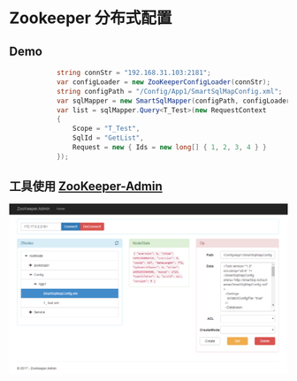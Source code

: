 # Zookeeper 分布式配置

## Demo
``` csharp
            string connStr = "192.168.31.103:2181";
            var configLoader = new ZooKeeperConfigLoader(connStr);
            string configPath = "/Config/App1/SmartSqlMapConfig.xml";
            var sqlMapper = new SmartSqlMapper(configPath, configLoader);
            var list = sqlMapper.Query<T_Test>(new RequestContext
            {
                Scope = "T_Test",
                SqlId = "GetList",
                Request = new { Ids = new long[] { 1, 2, 3, 4 } }
            });
```

## 工具使用 [ZooKeeper-Admin](https://github.com/Ahoo-Wang/ZooKeeper-Admin)
![ZooKeeper-Admin](../imgs/zookeeper-config.png)
